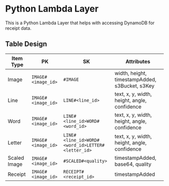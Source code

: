 # Python Lambda Layer

This is a Python Lambda Layer that helps with accessing DynamoDB for receipt data.

## Table Design

| Item Type | PK | SK | Attributes |
| --- | --- | --- | --- |
| Image | `IMAGE#<image_id>` | `#IMAGE` | width, height, timestampAdded, s3Bucket, s3Key |
| Line | `IMAGE#<image_id>` | `LINE#<line_id>` | text, x, y, width, height, angle, confidence |
| Word | `IMAGE#<image_id>` | `LINE#<line_id>WORD#<word_id>` | text, x, y, width, height, angle, confidence |
| Letter | `IMAGE#<image_id>` | `LINE#<line_id>WORD#<word_id>LETTER#<letter_id>` | text, x, y, width, height, angle, confidence |
| Scaled Image | `IMAGE#<image_id>` | `#SCALED#<quality>` |  timestampAdded, base64, quality |
| Receipt | `IMAGE#<image_id>` | `RECEIPT#<receipt_id>` | timestampAdded |
